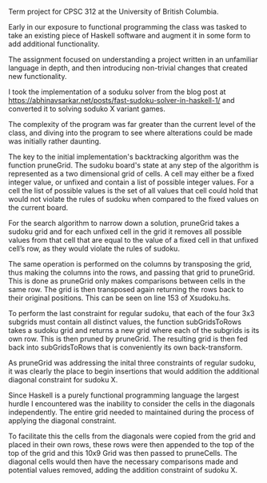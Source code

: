 Term project for CPSC 312 at the University of British Columbia.

Early in our exposure to functional programming the class was tasked to take an existing piece of Haskell software and augment it in some form to add additional functionality. 

The assignment focused on understanding a project written in an unfamiliar language in depth, and then introducing non-trivial changes that created new functionality. 

I took the implementation of a soduku solver from the blog post at https://abhinavsarkar.net/posts/fast-sudoku-solver-in-haskell-1/ and converted it to solving soduko X variant games.

The complexity of the program was far greater than the current level of the class, and diving into the program to see where alterations could be made was initially rather daunting. 

The key to the initial implementation's backtracking algorithm was the function pruneGrid. 
The sudoku board's state at any step of the algorithm is represented as a two dimensional grid of cells. A cell may either be a fixed integer value, or unfixed and contain a list of possible integer values. For a cell the list of possible values is the set of all values that cell could hold that would not violate the rules of sudoku when compared to the fixed values on the current board. 

For the search algorithm to narrow down a solution, pruneGrid takes a sudoku grid and for each unfixed cell in the grid it removes all possible values from that cell that are equal to the value of a fixed cell in that unfixed cell’s row, as they would violate the rules of sudoku.

The same operation is performed on the columns by transposing the grid, thus making the columns into the rows, and passing that grid to pruneGrid. This is done as pruneGrid only makes comparisons between cells in the same row. The grid is then transposed again returning the rows back to their original positions. This can be seen on line 153 of Xsudoku.hs.

To perform the last constraint for regular sudoku, that each of the four 3x3 subgrids must contain all distinct values, the function subGridsToRows takes a sudoku grid and returns a new grid where each of the subgrids is its own row.  This is then pruned by pruneGrid. The resulting grid is then fed back into subGridsToRows that is conveniently its own back-transform. 

As pruneGrid was addressing the inital three constraints of regular sudoku, it was clearly the place to begin insertions that would addition the additional diagonal constraint for sudoku X.

Since Haskell is a  purely functional programming language the largest hurdle I encountered was the inability to consider the cells in the diagonals independently. The entire grid needed to maintained during the process of applying the diagonal constraint.

To facilitate this the cells from the diagonals were copied from the grid and placed in their own rows, these rows were then appended to the top of the top of the grid and this 10x9 Grid was then passed to pruneCells. The diagonal cells would then have the necessary comparisons made and potential values removed, adding the addition constraint of sudoku X.
